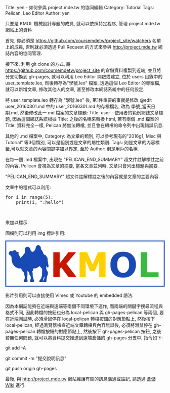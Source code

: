 Title: yen - 如何參與 project.mde.tw 的協同編輯
Category: Tutorial
Tags: Pelican, Leo Editor
Author: yen

只要是 KMOL 機械設計專題的成員, 就可以依照特定程序, 管理 project.mde.tw 網站上的資料

<!-- PELICAN_END_SUMMARY -->

首先, 你必須是 <https://github.com/coursemdetw/project_site/watchers> 名單上的成員, 否則就必須透過 Pull Request 的方式來參與 <http://project.mde.tw> 網誌內容的協同管理.

接下來, 利用 git clone 的方式, 將 <https://github.com/coursemdetw/project_site> 的倉儲資料複製到近端, 並且將分支切換到 gh-pages, 就可以利用 Leo Editor 開啟或建立, 位於 users 目錄中的 user_template.leo, 然後轉存為"學號.leo" 檔案, 透過這個 Leo Editor 的專案檔, 就可以新增文章, 修改其他人的文章, 甚至修改本網誌系統中的任何設定.

將 user_template.leo 轉存為 "學號.leo" 後, 第1件重要的事就是修改 @edit user_20160301.md 中的 user_20160301.md 的存檔檔名, 改為 學號_當天日期.md, 然後修改此一 md 檔案的文章標題: Title: user - 使用者的範例網誌文章標題, 因為這個網誌系統根據 Title: 之後的名稱來轉換 html, 若有兩個 .md 檔案的 Title: 資料完全一樣, Pelican 將無法轉檔, 並且會在轉檔的命令列中出現錯誤訊息.

其他的 .md 檔案中, Category: 為文章的類別, 可以參考現有的"2016g1, Misc 與 Tutorial" 等3個類別, 可以是組別或是文章的屬性類別.
Tags: 則是文章的內容標籤,可以就文章的內容關鍵字加以界定, 至於 Author: 則是用戶的名稱.

在每一個 .md 檔案中, 出現在 "PELICAN_END_SUMMARY" 超文件註解標註之前的內容, Pelican 會視為文章的摘要, 當各文章並列時, 文章只會列出標題與摘要.

"PELICAN_END_SUMMARY" 超文件註解標註之後的內容就是文章的主要內容.

文章中的程式可以利用:

<pre class="brush: python; html-script: true">
for i in range(5):
    print(i, ":hello")
</pre>
<br />

來加以標示.

圖檔則可以利用 img 標註引用:

<img src="https://raw.githubusercontent.com/chiamingyen/kmolab/gh-pages/logo/kmol_1172x340_color_3yrs.png" width="600" />

影片引用則可以直接使用 Vimeo 或 Youtube 的 embedded 語法.

因為本網誌能夠在近端與遠端等兩個不同環境下運作, 而兩端的關鍵字搜尋流程與格式不同, 因此轉檔的按鈕也分為 local-pelican 與 gh-pages-pelican 等兩個, 要在近端測試時, 必須滑鼠停在 local-pelican 轉檔按鈕的對應節點上, 然後按下 local-pelican, 經過瀏覽器檢查近端文章轉檔與內容無誤後, 必須將滑鼠停在 gh-pages-pelican 轉檔按鈕的對應節點上, 然後按下 gh-pages-pelican 按鈕, 之後若無任何問題, 就可以將資料提交推送到遠端倉儲的 gh-pages 分支中, 指令如下:

git add -A

git commit -m "提交說明訊息"

git push origin gh-pages

最後, 與 <http://project.mde.tw> 網站維護有關的訊息溝通或註記, 請透過 <a href="https://github.com/coursemdetw/project_site/wiki/%E6%A9%9F%E6%A2%B0%E8%A8%AD%E8%A8%88%E5%B0%88%E9%A1%8C%E5%8D%94%E5%90%8C%E7%B6%B2%E7%AB%99%E8%A8%98%E4%BA%8B">倉儲 Wiki</a> 進行.